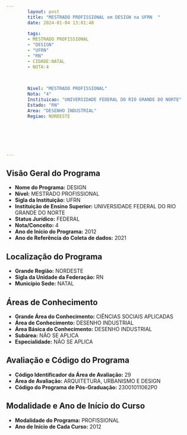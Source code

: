 ```yaml
---
        layout: post
        title: "MESTRADO PROFISSIONAL em DESIGN na UFRN  "
        date: 2024-01-04 13:01:48
     
        tags:
        - MESTRADO PROFISSIONAL
        - "DESIGN"
        - "UFRN"
        - "RN"
        - CIDADE:NATAL
        - NOTA:4
        
       

        Nivel: "MESTRADO PROFISSIONAL"
        Nota: "4"
        Instituicao: "UNIVERSIDADE FEDERAL DO RIO GRANDE DO NORTE"
        Estado: "RN"
        Area: "DESENHO INDUSTRIAL"
        Regiao: NORDESTE
        
        
        
        
        
        
---
```

## Visão Geral do Programa
- **Nome do Programa:** DESIGN
- **Nível:** MESTRADO PROFISSIONAL
- **Sigla da Instituição:** UFRN
- **Instituição de Ensino Superior:** UNIVERSIDADE FEDERAL DO RIO GRANDE DO NORTE
- **Status Jurídico:** FEDERAL
- **Nota/Conceito:** 4
- **Ano de Início do Programa:** 2012
- **Ano de Referência do Coleta de dados:** 2021

## Localização do Programa
- **Grande Região:** NORDESTE
- **Sigla da Unidade da Federação:** RN
- **Município Sede:** NATAL

## Áreas de Conhecimento
- **Grande Área do Conhecimento:** CIÊNCIAS SOCIAIS APLICADAS
- **Área de Conhecimento:** DESENHO INDUSTRIAL
- **Área Básica do Conhecimento:** DESENHO INDUSTRIAL
- **Subárea:** NÃO SE APLICA
- **Especialidade:** NÃO SE APLICA

## Avaliação e Código do Programa
- **Código Identificador da Área de Avaliação:** 29
- **Área de Avaliação:** ARQUITETURA, URBANISMO E DESIGN
- **Código do Programa de Pós-Graduação:** 23001011062P0


## Modalidade e Ano de Início do Curso
- **Modalidade do Programa:** PROFISSIONAL
- **Ano de Início de Cada Curso:** 2012
